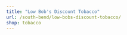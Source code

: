 ```yaml
---
title: "Low Bob's Discount Tobacco"
url: /south-bend/low-bobs-discount-tobacco/
shop: tobacco
---
```

